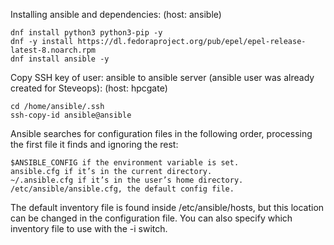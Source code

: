 Installing ansible and dependencies:
(host: ansible)

```
dnf install python3 python3-pip -y
dnf -y install https://dl.fedoraproject.org/pub/epel/epel-release-latest-8.noarch.rpm
dnf install ansible -y
```

Copy SSH key of user: ansible to ansible server (ansible user was already created for Steveops):
(host: hpcgate)

```
cd /home/ansible/.ssh
ssh-copy-id ansible@ansible
```

Ansible searches for configuration files in the following order, processing the first file it finds and ignoring the rest:

```
$ANSIBLE_CONFIG if the environment variable is set.
ansible.cfg if it’s in the current directory.
~/.ansible.cfg if it’s in the user’s home directory.
/etc/ansible/ansible.cfg, the default config file.
```

The default inventory file is found inside /etc/ansible/hosts, but this location can be changed in the configuration file. You can also specify which inventory file to use with the -i switch.
